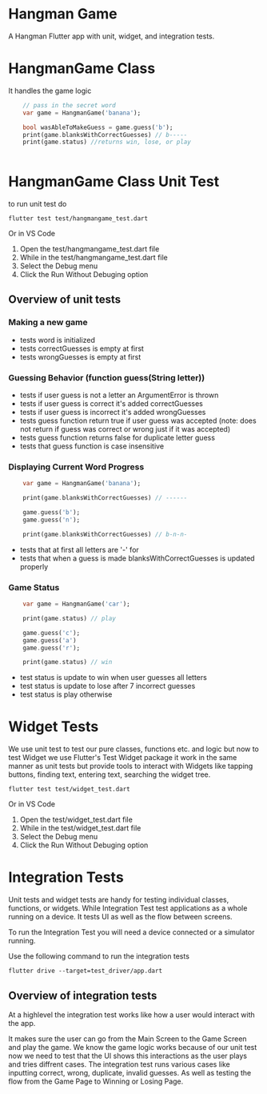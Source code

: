 # Hangman Game

A Hangman Flutter app with unit, widget, and integration tests.



# HangmanGame Class

It handles the game logic

```dart
    // pass in the secret word
    var game = HangmanGame('banana');

    bool wasAbleToMakeGuess = game.guess('b');
    print(game.blanksWithCorrectGuesses) // b-----
    print(game.status) //returns win, lose, or play
    
```



# HangmanGame Class Unit Test

to run unit test do

```console
flutter test test/hangmangame_test.dart
```

Or in VS Code

1. Open the test/hangmangame_test.dart file
2. While in the test/hangmangame_test.dart file
3. Select the Debug menu
4. Click the Run Without Debuging option



## Overview of unit tests

### Making a new game
* tests word is initialized
* tests correctGuesses is empty at first
* tests wrongGuesses is empty at first



### Guessing Behavior (function guess(String letter))

* tests if user guess is not a letter an ArgumentError is thrown
* tests if user guess is correct it's added correctGuesses
* tests if user guess is incorrect it's added wrongGuesses
* tests guess function return true if user guess was accepted (note: does not return if guess was correct or wrong just if it was accepted)
* tests guess function returns false for duplicate letter guess
* tests that guess function is case insensitive



### Displaying Current Word Progress

```dart
    var game = HangmanGame('banana');

    print(game.blanksWithCorrectGuesses) // ------

    game.guess('b');
    game.guess('n');

    print(game.blanksWithCorrectGuesses) // b-n-n-
```
* tests that at first all letters are '-' for 
* tests that when a  guess is made blanksWithCorrectGuesses is updated properly



### Game Status

```dart
    var game = HangmanGame('car');

    print(game.status) // play

    game.guess('c');
    game.guess('a')
    game.guess('r');

    print(game.status) // win
```
* test status is update to win when user guesses all letters
* test status is update to lose after 7 incorrect guesses
* test status is play otherwise



# Widget Tests

We use unit test to test our pure classes, functions etc. and logic but now to test Widget we use Flutter's Test Widget package it work in the same manner as unit tests but provide tools to interact with Widgets 
like tapping buttons, finding text, entering text, searching the widget tree.

```console
flutter test test/widget_test.dart
```

Or in VS Code

1. Open the test/widget_test.dart file
2. While in the test/widget_test.dart file
3. Select the Debug menu
4. Click the Run Without Debuging option



# Integration Tests

Unit tests and widget tests are handy for testing individual classes, functions, or widgets. While Integration Test test applications as a whole running on a device. It tests UI as well as the flow between screens.

To run the Integration Test you will need a device connected or a simulator running.

Use the following command to run the integration tests

```console
flutter drive --target=test_driver/app.dart
```



## Overview of integration tests

At a highlevel the integration test works like how a user would interact with the app.

It makes sure the user can go from the Main Screen to the Game Screen and play the game. We know the game logic works because of our unit test now we need to test that the UI shows this interactions as the user plays and tries diffrent cases. The integration test runs various cases like inputting correct, wrong, duplicate, invalid guesses. As well as testing the flow from the Game Page to Winning or Losing Page.





